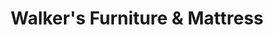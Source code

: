 ---
title: "Walker's Furniture & Mattress"
url: /pendleton/walkers-furniture-and-mattress/
shop: furniture
---